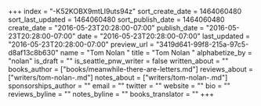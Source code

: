 +++
index = "-K52KOBX9mtLI9uts94z"
sort_create_date = 1464060480
sort_last_updated = 1464060480
sort_publish_date = 1464060480
create_date = "2016-05-23T20:28:00-07:00"
publish_date = "2016-05-23T20:28:00-07:00"
date = "2016-05-23T20:28:00-07:00"
last_updated = "2016-05-23T20:28:00-07:00"
preview_url = "3419d641-99f8-215a-97c5-d8af13c8b630"
name = "Tom Nolan "
title = "Tom Nolan "
alphabetize_by = "nolan"
is_draft = ""
is_seattle_pnw_writer = false
written_about = ""
books_author = ["books/meanwhile-there-are-letters.md"]
reviews_about = ["writers/tom-nolan-.md"]
notes_about = ["writers/tom-nolan-.md"]
sponsorships_author = ""
email = ""
twitter = ""
website = ""
bio = ""
reviews_byline = ""
notes_byline = ""
books_translator = ""
+++
